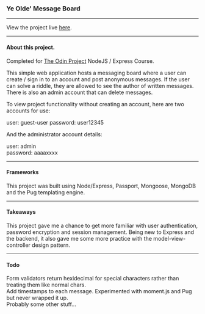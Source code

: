 
### Ye Olde' Message Board

---

View the project live [here](https://ye-olde-message-board.herokuapp.com).

---


#### About this project. 

Completed for [The Odin Project](https://www.theodinproject.com/lessons/nodejs-members-only) NodeJS / Express Course.

This simple web application hosts a messaging board where a user can create / sign in to an account and post anonymous messages. If the user can solve a riddle, they are allowed to see the author of written messages. There is also an admin account that can delete messages. 

To view project functionality without creating an account, here are two accounts for use:

user: guest-user 
password: user12345 

And the administrator account details:

user: admin  
password: aaaaxxxx

---

#### Frameworks
This project was built using Node/Express, Passport, Mongoose, MongoDB and the Pug templating engine.

---

#### Takeaways
This project gave me a chance to get more familiar with user authentication, password encryption and session management. Being new to Express and the backend, it also gave me some more practice with the model-view-controller design pattern.

---

#### Todo
  
Form validators return hexidecimal for special characters rather than treating them like normal chars.  
Add timestamps to each message. Experimented with moment.js and Pug but never wrapped it up.  
Probably some other stuff...
